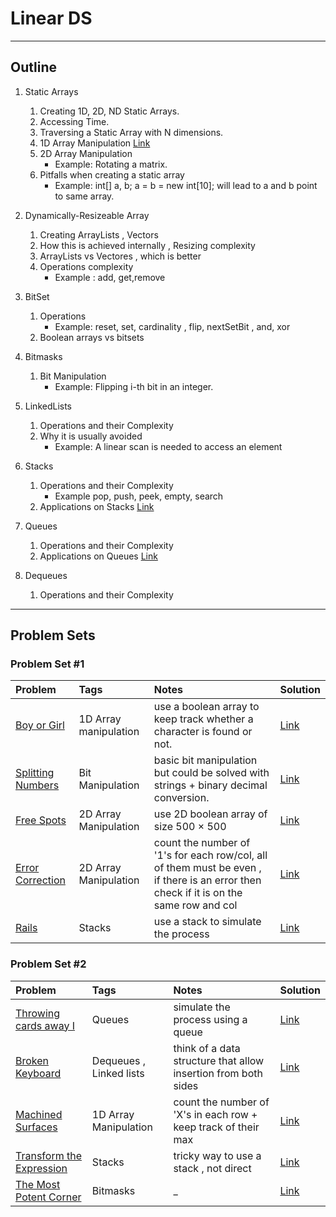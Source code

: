 # Linear DS
---
## Outline
1. Static Arrays
	 1. Creating 1D, 2D, ND Static Arrays.
	 2. Accessing Time.
	 3. Traversing a Static Array with N dimensions.
	 4. 1D Array Manipulation [Link](https://www.geeksforgeeks.org/array-data-structure/)
	 5. 2D Array Manipulation
	 	* Example: Rotating a matrix.
	 6. Pitfalls when creating a static array
	 	* Example: int[] a, b; a = b = new int[10]; will lead to a and b point to same array.
2. Dynamically-Resizeable Array
	 1. Creating ArrayLists , Vectors
	 2. How this is achieved internally , Resizing complexity
	 3. ArrayLists vs Vectores , which is better
	 4. Operations complexity
	 	* Example : add, get,remove
3. BitSet
	1. Operations 
		* Example: reset, set, cardinality , flip, nextSetBit , and, xor
	2. Boolean arrays vs bitsets
	
4. Bitmasks
	1. Bit Manipulation
		* Example: Flipping i-th bit in an integer.
5. LinkedLists
	1. Operations and their Complexity 
	2. Why it is usually avoided
		* Example: A linear scan is needed to access an element
6. Stacks
	1. Operations and their Complexity
		* Example pop, push, peek, empty, search
	2. Applications on Stacks [Link](https://www.geeksforgeeks.org/stack-data-structure/)
7. Queues
	1. Operations and their Complexity
	2. Applications on Queues [Link](https://www.geeksforgeeks.org/queue-data-structure/)
8. Dequeues
   	1. Operations and their Complexity
	
---
## Problem Sets

### Problem Set #1

| Problem        | Tags          | Notes  | Solution |
|:------------- |:-------------|:-----|:--------|
| [Boy or Girl](http://codeforces.com/problemset/problem/236/A)      |  1D Array manipulation   | use a boolean array to keep track whether a character is found or not.    | [Link](http://codeforces.com/contest/236/submission/33829251) |
| [Splitting Numbers](https://uva.onlinejudge.org/index.php?option=com_onlinejudge&Itemid=9)      |  Bit Manipulation   | basic bit manipulation but could be solved with strings + binary decimal conversion.   | [Link](https://ideone.com/VcuwoQ) |
| [Free Spots](https://uva.onlinejudge.org/index.php?option=onlinejudge&page=show_problem&problem=1644)      |  2D Array Manipulation    | use 2D boolean array of size 500 × 500   | [Link](https://github.com/fernandohbc/MyPCS/blob/master/uvaonlinejudge/src/volume_cvii/P10703_FreeSpots.java) |
| [Error Correction](https://uva.onlinejudge.org/index.php?option=onlinejudge&page=show_problem&problem=482)      |  2D Array Manipulation    | count the number of '1's for each row/col, all of them must be even , if there is an error then check if it is on the same row and col   | [Link](https://github.com/izharishaksa/UVa-Solution/blob/master/src/datastructures/builtin/Problem541YES.java) |
| [Rails](https://uva.onlinejudge.org/index.php?option=com_onlinejudge&Itemid=8&page=show_problem&problem=455)      |  Stacks    | use a stack to simulate the process   | [Link](https://ideone.com/qetrPf) |

### Problem Set #2

| Problem        | Tags          | Notes  | Solution |
|:------------- |:-------------|:-----|:--------|
| [Throwing cards away I](https://uva.onlinejudge.org/index.php?option=com_onlinejudge&Itemid=8&page=show_problem&problem=1876)      | Queues    | simulate the process using a queue   | [Link](https://ideone.com/RbaMDN) |
| [Broken Keyboard](https://uva.onlinejudge.org/index.php?option=com_onlinejudge&Itemid=8&page=show_problem&problem=3139)      |  Dequeues , Linked lists    | think of a data structure that allow insertion from both sides   | [Link](https://ideone.com/tuKwEl) |
| [Machined Surfaces](https://uva.onlinejudge.org/index.php?option=com_onlinejudge&Itemid=8&page=show_problem&problem=355)      |  1D Array Manipulation    | count the number of 'X's in each row + keep track of their max   | [Link](https://ideone.com/VK956q) |
| [Transform the Expression](http://www.spoj.com/problems/ONP/)      |  Stacks    | tricky way to use a stack , not direct   | [Link](https://ideone.com/urywUI) |
| [The Most Potent Corner](https://uva.onlinejudge.org/index.php?option=com_onlinejudge&Itemid=8&page=show_problem&problem=1205)      | Bitmasks    | _   | [Link](https://ideone.com/QTrOoD) |

